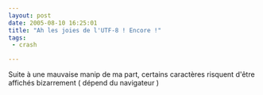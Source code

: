 ```yaml
---
layout: post
date: 2005-08-10 16:25:01
title: "Ah les joies de l'UTF-8 ! Encore !"
tags:
 - crash

---
```


Suite à une mauvaise manip de ma part, certains caractères risquent d'être affichés bizarrement ( dépend du navigateur )
